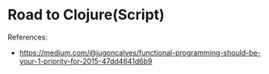 # Road to Clojure(Script)

References:
* https://medium.com/@jugoncalves/functional-programming-should-be-your-1-priority-for-2015-47dd4641d6b9
